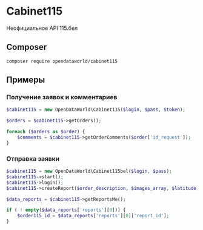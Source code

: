 # Cabinet115

Неофициальное API 115.бел

## Composer

```
composer require opendataworld/cabinet115
```

## Примеры

### Получение заявок и комментариев

```php
$cabinet115 = new OpenDataWorld\Cabinet115($login, $pass, $token);

$orders = $cabinet115->getOrders();

foreach ($orders as $order) {
    $comments = $cabinet115->getOrderComments($order['id_request']);
}
```

### Отправка заявки

```php
$cabinet115 = new OpenDataWorld\Cabinet115bel($login, $pass);
$cabinet115->start();
$cabinet115->login();
$cabinet115->createReport($order_description, $images_array, $latitude, $lngitude);

$data_reports = $cabinet115->getReportsMe();

if ( ! empty($data_reports['reports'][0])) {
    $order115_id = $data_reports['reports'][0]['report_id'];
}
```
